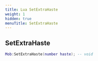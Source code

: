 ```yaml
---
title: Lua SetExtraHaste
weight: 1
hidden: true
menuTitle: SetExtraHaste
---
```

## SetExtraHaste
```lua
Mob:SetExtraHaste(number haste); -- void
```